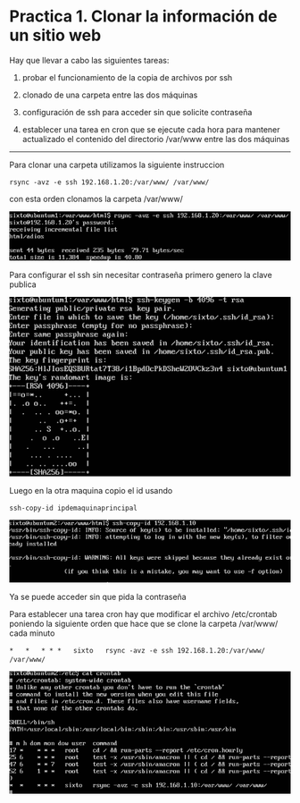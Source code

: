 # Practica 1. Clonar la información de un sitio web

Hay que llevar a cabo las siguientes tareas:

1. probar el funcionamiento de la copia de archivos por ssh

2. clonado de una carpeta entre las dos máquinas

3. configuración de ssh para acceder sin que solicite contraseña

4. establecer una tarea en cron que se ejecute cada hora para mantener
actualizado el contenido del directorio /var/www entre las dos máquinas

---

Para clonar una carpeta utilizamos la siguiente instruccion
	
	rsync -avz -e ssh 192.168.1.20:/var/www/ /var/www/

con esta orden clonamos la carpeta /var/www/

![img](https://github.com/SixtoCoca/SWAP/blob/master/Imagenes/copiaP2.png)

Para configurar el ssh sin necesitar contraseña primero genero la clave publica

![img](https://github.com/SixtoCoca/SWAP/blob/master/Imagenes/generarkeygenP2.png)

Luego en la otra maquina copio el id usando 

	ssh-copy-id ipdemaquinaprincipal

![img](https://github.com/SixtoCoca/SWAP/blob/master/Imagenes/copiaidP2.png)

Ya se puede acceder sin que pida la contraseña

Para establecer una tarea cron hay que modificar el archivo /etc/crontab poniendo la siguiente orden que hace que se clone la carpeta /var/www/ cada minuto

	*	*	* * *	sixto	rsync -avz -e ssh 192.168.1.20:/var/www/ /var/www/

![img](https://github.com/SixtoCoca/SWAP/blob/master/Imagenes/crontabP2.png)

